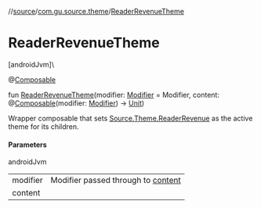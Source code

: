 //[source](../../index.md)/[com.gu.source.theme](index.md)/[ReaderRevenueTheme](-reader-revenue-theme.md)

# ReaderRevenueTheme

[androidJvm]\

@[Composable](https://developer.android.com/reference/kotlin/androidx/compose/runtime/Composable.html)

fun [ReaderRevenueTheme](-reader-revenue-theme.md)(modifier: [Modifier](https://developer.android.com/reference/kotlin/androidx/compose/ui/Modifier.html) = Modifier, content: @[Composable](https://developer.android.com/reference/kotlin/androidx/compose/runtime/Composable.html)(modifier: [Modifier](https://developer.android.com/reference/kotlin/androidx/compose/ui/Modifier.html)) -&gt; [Unit](https://kotlinlang.org/api/latest/jvm/stdlib/kotlin/-unit/index.html))

Wrapper composable that sets [Source.Theme.ReaderRevenue](../com.gu.source/-source/-theme/-reader-revenue/index.md) as the active theme for its children.

#### Parameters

androidJvm

| | |
|---|---|
| modifier | Modifier passed through to [content](-reader-revenue-theme.md) |
| content |
